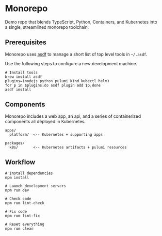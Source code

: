 # Monorepo

Demo repo that blends TypeScript, Python, Containers, and Kubernetes into a single, streamlined monorepo toolchain.

## Prerequisites

Monorepo uses [asdf](https://asdf-vm.com/) to manage a short list of top level tools in `~/.asdf`.

Use the following steps to configure a new development machine.

```shell
# Install tools
brew install asdf
plugins=(nodejs python pulumi kind kubectl helm)
for p in $plugins;do asdf plugin add $p;done
asdf install
```

## Components

Monorepo includes a web app, an api, and a series of containerized components all deployed in Kubernetes.

```
apps/
  platform/  <-- Kubernetes + supporting apps

packages/
  k8s/       <-- Kubernetes artifacts + pulumi resources
```

## Workflow

```shell
# Install dependencies
npm install

# Launch development servers
npm run dev

# Check code
npm run lint-check

# Fix code
npm run lint-fix

# Reset everything
npm run clean
```

